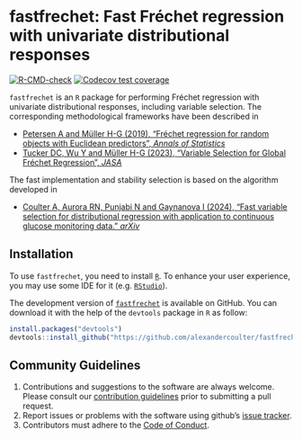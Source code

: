 
<!-- README.md is generated from README.Rmd. Please edit that file -->

# fastfrechet: Fast Fréchet regression with univariate distributional responses

<!-- badges: start -->

[![R-CMD-check](https://github.com/alexandercoulter/fastfrechet/actions/workflows/R-CMD-check.yaml/badge.svg)](https://github.com/alexandercoulter/fastfrechet/actions/workflows/R-CMD-check.yaml)
[![Codecov test
coverage](https://codecov.io/gh/alexandercoulter/fastfrechet/graph/badge.svg)](https://app.codecov.io/gh/alexandercoulter/fastfrechet)
<!-- badges: end -->

`fastfrechet` is an `R` package for performing Fréchet regression with
univariate distributional responses, including variable selection. The
corresponding methodological frameworks have been described in

- [Petersen A and Müller H-G (2019), “Fréchet regression for random
  objects with Euclidean predictors”, *Annals of
  Statistics*](https://doi.org/10.1214/17-AOS1624)
- [Tucker DC, Wu Y and Müller H-G (2023), “Variable Selection for Global
  Fréchet Regression”,
  *JASA*](https://doi.org/10.1080/01621459.2021.1969240)

The fast implementation and stability selection is based on the
algorithm developed in

- [Coulter A, Aurora RN, Punjabi N and Gaynanova I (2024), “Fast
  variable selection for distributional regression with application to
  continuous glucose monitoring data.”
  *arXiv*](https://arxiv.org/abs/2403.00922)

## Installation

To use `fastfrechet`, you need to install
[`R`](https://cran.r-project.org/). To enhance your user experience, you
may use some IDE for it (e.g. [`RStudio`](https://www.rstudio.com/)).

The development version of
[`fastfrechet`](https://github.com/alexandercoulter/fastfrechet) is
available on GitHub. You can download it with the help of the `devtools`
package in `R` as follow:

``` r
install.packages("devtools")
devtools::install_github("https://github.com/alexandercoulter/fastfrechet", build_vignettes = TRUE)
```

## Community Guidelines

1.  Contributions and suggestions to the software are always welcome.
    Please consult our [contribution
    guidelines](.github/CONTRIBUTING.md) prior to submitting a pull
    request.
2.  Report issues or problems with the software using github’s [issue
    tracker](https://github.com/alexandercoulter/fastfrechet/issues).
3.  Contributors must adhere to the [Code of
    Conduct](CODE_OF_CONDUCT.md).
